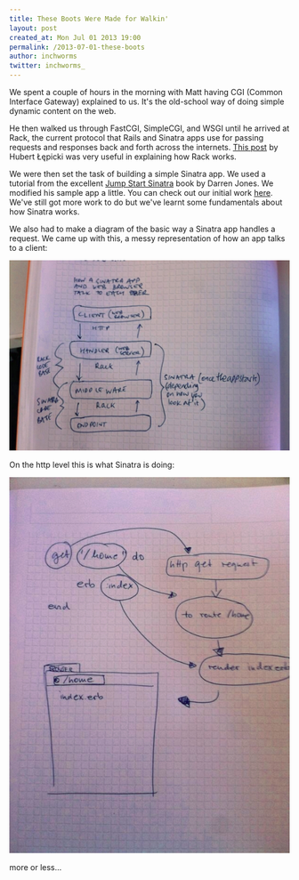 ```yaml
---
title: These Boots Were Made for Walkin'
layout: post
created_at: Mon Jul 01 2013 19:00
permalink: /2013-07-01-these-boots
author: inchworms
twitter: inchworms_
---
```


We spent a couple of hours in the morning with Matt having CGI (Common Interface Gateway) explained to us. It's the old-school way of doing simple dynamic content on the web.

He then walked us through FastCGI, SimpleCGI, and WSGI until he arrived at Rack, the current protocol that Rails and Sinatra apps use for passing requests and responses back and forth across the internets. [This post](http://www.amberbit.com/blog/introduction-to-rack-middleware) by Hubert Łępicki was very useful in explaining how Rack works.

We were then set the task of building a simple Sinatra app. We used a tutorial from the excellent [Jump Start Sinatra](http://www.sitepoint.com/books/sinatra1/?utm_source=sitepoint&utm_medium=email-newsletter&utm_campaign=sinatra1) book by Darren Jones. We modified his sample app a little. You can check out our initial work [here](https://github.com/inchworms/songs_by_nancy). We've still got more work to do but we've learnt some fundamentals about how Sinatra works.

We also had to make a diagram of the basic way a Sinatra app handles a request. We came up with this, a messy representation of how an app talks to a client:

![rack Diagram](/images/rackDiagram.jpg)

On the http level this is what Sinatra is doing:

![http Diagram](/images/httpdiagram.jpg)

more or less...

